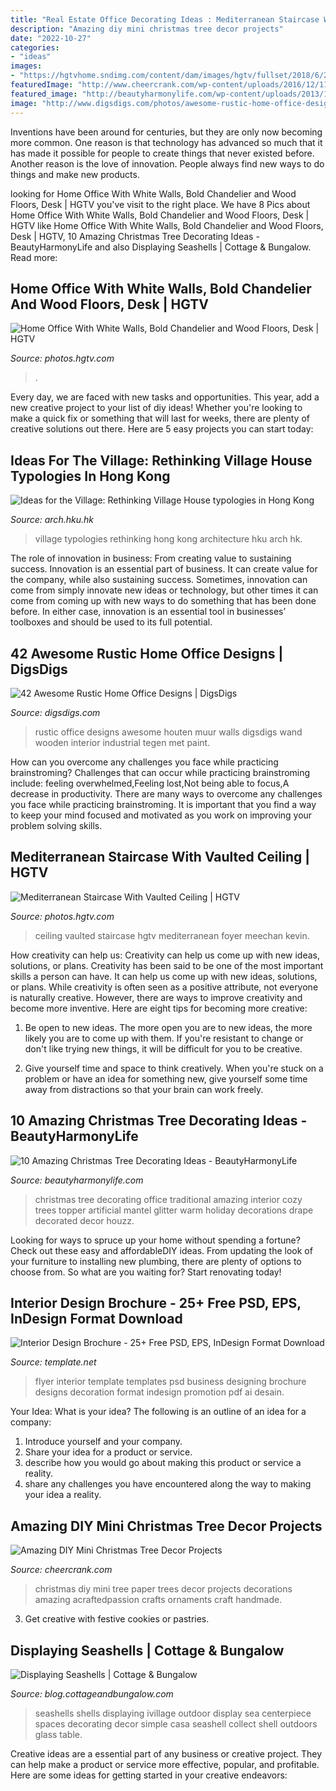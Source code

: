 ```yaml
---
title: "Real Estate Office Decorating Ideas : Mediterranean Staircase With Vaulted Ceiling"
description: "Amazing diy mini christmas tree decor projects"
date: "2022-10-27"
categories:
- "ideas"
images:
- "https://hgtvhome.sndimg.com/content/dam/images/hgtv/fullset/2018/6/20/2/FOD18_Abbi-Williams_Weir-Lake-House_008.jpg.rend.hgtvcom.966.1449.suffix/1529519493971.jpeg"
featuredImage: "http://www.cheercrank.com/wp-content/uploads/2016/12/11-diy-mini-christmas.jpg"
featured_image: "http://beautyharmonylife.com/wp-content/uploads/2013/11/Tall-Christmas-Tree-Christmas-Mantels-Design-Leather-Sofa.jpg"
image: "http://www.digsdigs.com/photos/awesome-rustic-home-office-designs-40.jpg"
---
```



Inventions have been around for centuries, but they are only now becoming more common. One reason is that technology has advanced so much that it has made it possible for people to create things that never existed before. Another reason is the love of innovation. People always find new ways to do things and make new products.

	

		
looking for Home Office With White Walls, Bold Chandelier and Wood Floors, Desk | HGTV you've visit to the right place. We have 8 Pics about Home Office With White Walls, Bold Chandelier and Wood Floors, Desk | HGTV like Home Office With White Walls, Bold Chandelier and Wood Floors, Desk | HGTV, 10 Amazing Christmas Tree Decorating Ideas - BeautyHarmonyLife and also Displaying Seashells | Cottage &amp; Bungalow. Read more:
		
    
## Home Office With White Walls, Bold Chandelier And Wood Floors, Desk | HGTV

<img loading=lazy src="https://hgtvhome.sndimg.com/content/dam/images/hgtv/fullset/2019/2/7/0/IO_Melissa-Reynolds_White-House_002.jpg.rend.hgtvcom.966.1449.suffix/1549554687301.jpeg" onerror="this.onerror=null;this.src='https://tse3.mm.bing.net/th?id=OIP.8aal4_rMjqcj0Y35CVUuRwHaLH&amp;pid=15.1';" alt="Home Office With White Walls, Bold Chandelier and Wood Floors, Desk | HGTV">

_Source: photos.hgtv.com_

>. 

	

Every day, we are faced with new tasks and opportunities. This year, add a new creative project to your list of diy ideas! Whether you're looking to make a quick fix or something that will last for weeks, there are plenty of creative solutions out there. Here are 5 easy projects you can start today: 

    
## Ideas For The Village: Rethinking Village House Typologies In Hong Kong

<img loading=lazy src="https://www.arch.hku.hk/media/upload/ideas-for-the-village_02.jpg" onerror="this.onerror=null;this.src='https://tse4.mm.bing.net/th?id=OIP.X4R04cKrdvXz84jUBzsOqAHaG2&amp;pid=15.1';" alt="Ideas for the Village: Rethinking Village House typologies in Hong Kong">

_Source: arch.hku.hk_

>village typologies rethinking hong kong architecture hku arch hk. 

	

The role of innovation in business: From creating value to sustaining success.
Innovation is an essential part of business. It can create value for the company, while also sustaining success. Sometimes, innovation can come from simply innovate new ideas or technology, but other times it can come from coming up with new ways to do something that has been done before. In either case, innovation is an essential tool in businesses’ toolboxes and should be used to its full potential.

    
## 42 Awesome Rustic Home Office Designs | DigsDigs

<img loading=lazy src="http://www.digsdigs.com/photos/awesome-rustic-home-office-designs-40.jpg" onerror="this.onerror=null;this.src='https://tse3.mm.bing.net/th?id=OIP.pd9kX1VgjWBhRbJaOuZHGgHaLH&amp;pid=15.1';" alt="42 Awesome Rustic Home Office Designs | DigsDigs">

_Source: digsdigs.com_

>rustic office designs awesome houten muur walls digsdigs wand wooden interior industrial tegen met paint. 

	

How can you overcome any challenges you face while practicing brainstroming?
Challenges that can occur while practicing brainstroming include: feeling overwhelmed,Feeling lost,Not being able to focus,A decrease in productivity. There are many ways to overcome any challenges you face while practicing brainstroming. It is important that you find a way to keep your mind focused and motivated as you work on improving your problem solving skills.

    
## Mediterranean Staircase With Vaulted Ceiling | HGTV

<img loading=lazy src="https://hgtvhome.sndimg.com/content/dam/images/hgtv/fullset/2018/6/20/2/FOD18_Abbi-Williams_Weir-Lake-House_008.jpg.rend.hgtvcom.966.1449.suffix/1529519493971.jpeg" onerror="this.onerror=null;this.src='https://tse4.mm.bing.net/th?id=OIP.63VpGXjnaVmMt2RC0tuUQwHaLH&amp;pid=15.1';" alt="Mediterranean Staircase With Vaulted Ceiling | HGTV">

_Source: photos.hgtv.com_

>ceiling vaulted staircase hgtv mediterranean foyer meechan kevin. 

	

How creativity can help us: Creativity can help us come up with new ideas, solutions, or plans.
Creativity has been said to be one of the most important skills a person can have. It can help us come up with new ideas, solutions, or plans. While creativity is often seen as a positive attribute, not everyone is naturally creative. However, there are ways to improve creativity and become more inventive. Here are eight tips for becoming more creative: 
1. Be open to new ideas. The more open you are to new ideas, the more likely you are to come up with them. If you're resistant to change or don't like trying new things, it will be difficult for you to be creative.

2. Give yourself time and space to think creatively. When you're stuck on a problem or have an idea for something new, give yourself some time away from distractions so that your brain can work freely.

    
## 10 Amazing Christmas Tree Decorating Ideas - BeautyHarmonyLife

<img loading=lazy src="http://beautyharmonylife.com/wp-content/uploads/2013/11/Tall-Christmas-Tree-Christmas-Mantels-Design-Leather-Sofa.jpg" onerror="this.onerror=null;this.src='https://tse1.mm.bing.net/th?id=OIP.QTHlwM_qpivBD0yBQ480YgHaLH&amp;pid=15.1';" alt="10 Amazing Christmas Tree Decorating Ideas - BeautyHarmonyLife">

_Source: beautyharmonylife.com_

>christmas tree decorating office traditional amazing interior cozy trees topper artificial mantel glitter warm holiday decorations drape decorated decor houzz. 

	

Looking for ways to spruce up your home without spending a fortune? Check out these easy and affordableDIY ideas. From updating the look of your furniture to installing new plumbing, there are plenty of options to choose from. So what are you waiting for? Start renovating today!

    
## Interior Design Brochure - 25+ Free PSD, EPS, InDesign Format Download

<img loading=lazy src="https://images.template.net/wp-content/uploads/2014/10/26124554/Interior-Design-Flyer-Template.jpg" onerror="this.onerror=null;this.src='https://tse4.mm.bing.net/th?id=OIP.4FJSJRJgUvN-DiUGQUtlQQHaKs&amp;pid=15.1';" alt="Interior Design Brochure - 25+ Free PSD, EPS, InDesign Format Download">

_Source: template.net_

>flyer interior template templates psd business designing brochure designs decoration format indesign promotion pdf ai desain. 

	

Your Idea: What is your idea?
The following is an outline of an idea for a company:
1. Introduce yourself and your company.
2. Share your idea for a product or service.
3. describe how you would go about making this product or service a reality.
4. share any challenges you have encountered along the way to making your idea a reality.

    
## Amazing DIY Mini Christmas Tree Decor Projects

<img loading=lazy src="http://www.cheercrank.com/wp-content/uploads/2016/12/11-diy-mini-christmas.jpg" onerror="this.onerror=null;this.src='https://tse2.mm.bing.net/th?id=OIP.X6wfdIa2Hr61rbyhmOmynQHaLH&amp;pid=15.1';" alt="Amazing DIY Mini Christmas Tree Decor Projects">

_Source: cheercrank.com_

>christmas diy mini tree paper trees decor projects decorations amazing acraftedpassion crafts ornaments craft handmade. 

	

3. Get creative with festive cookies or pastries.

    
## Displaying Seashells | Cottage &amp; Bungalow

<img loading=lazy src="http://site.cottageandbungalow.com/blog1/wp-content/uploads/2012/01/shells-ivillage.jpg" onerror="this.onerror=null;this.src='https://tse1.mm.bing.net/th?id=OIP.ozfaaRlmBkRervv1hvXw6gHaFj&amp;pid=15.1';" alt="Displaying Seashells | Cottage &amp; Bungalow">

_Source: blog.cottageandbungalow.com_

>seashells shells displaying ivillage outdoor display sea centerpiece spaces decorating decor simple casa seashell collect shell outdoors glass table. 

	

Creative ideas are a essential part of any business or creative project. They can help make a product or service more effective, popular, and profitable. Here are some ideas for getting started in your creative endeavors:

